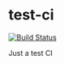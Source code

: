 # test-ci
[![Build Status](https://travis-ci.org/phh/test-ci.svg?branch=master)](https://travis-ci.org/phh/test-ci)

Just a test CI
